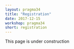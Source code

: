 ```yaml
---
layout: pragma34
title: "Registration"
date: 2017-12-15
workshop: pragma34
short: registration
---
```


This page is under construction

